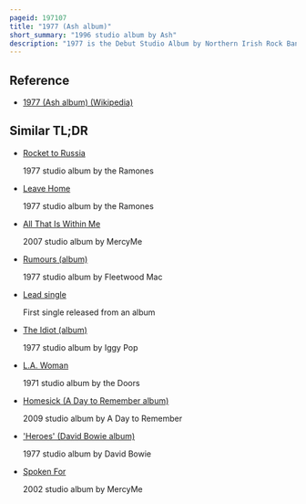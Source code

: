 ```yaml
---
pageid: 197107
title: "1977 (Ash album)"
short_summary: "1996 studio album by Ash"
description: "1977 is the Debut Studio Album by Northern Irish Rock Band Ash. It was released on 6 may 1996 by Home Grown and infectious Records with whom the Band had signed after the Release of several Demos. Ash released the mini-album Trailer in 1994, and followed it with three Singles 'Kung Fu', 'Girl from Mars', and 'Angel Interceptor', all of which would reappear on 1977. Ash recorded their Debut Album in early 1996 at rockfield Studios with Producer Owen morris. Described as a Britpop Power Pop and Garage Rock Album 1977 drew Comparisons to the Buzzcocks dinosaur Jr. , and Sonic Youth."
---
```


## Reference

- [1977 (Ash album) (Wikipedia)](https://en.wikipedia.org/?curid=197107)

## Similar TL;DR

- [Rocket to Russia](/tldr/en/rocket-to-russia)

  1977 studio album by the Ramones

- [Leave Home](/tldr/en/leave-home)

  1977 studio album by the Ramones

- [All That Is Within Me](/tldr/en/all-that-is-within-me)

  2007 studio album by MercyMe

- [Rumours (album)](/tldr/en/rumours-album)

  1977 studio album by Fleetwood Mac

- [Lead single](/tldr/en/lead-single)

  First single released from an album

- [The Idiot (album)](/tldr/en/the-idiot-album)

  1977 studio album by Iggy Pop

- [L.A. Woman](/tldr/en/la-woman)

  1971 studio album by the Doors

- [Homesick (A Day to Remember album)](/tldr/en/homesick-a-day-to-remember-album)

  2009 studio album by A Day to Remember

- ['Heroes' (David Bowie album)](/tldr/en/heroes-david-bowie-album)

  1977 studio album by David Bowie

- [Spoken For](/tldr/en/spoken-for)

  2002 studio album by MercyMe
